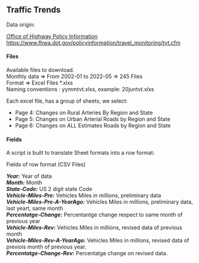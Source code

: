 ## Traffic Trends

Data origin:

[Office of Highway Policy Information](https://www.fhwa.dot.gov/policyinformation/travel_monitoring/tvt.cfm)<br>
https://www.fhwa.dot.gov/policyinformation/travel_monitoring/tvt.cfm

#### Files

Available files to download. <br>
Monthly data => From 2002-01 to 2022-05 => 245 Files <br>
Format => Excel Files *.xlxs <br>
Naming conventions : yymmtvt.xlxs, example: 20juntvt.xlxs

Each excel file, has a group of sheets, we select:

* Page 4: Changes on Rural Arteries By Region and State
* Page 5: Changes on Urban Arterial Roads by Region and State
* Page 6: Changes on ALL Estimates Roads by Region and State

#### Fields

A script is built to translate Sheet formats into a row format:

Fields of row format (CSV Files)

***Year:*** Year of data <br>
***Month:*** Month <br>
***State-Code:*** US 2 digit state Code <br>
***Vehicle-Miles-Pre:*** Vehicles Miles in millions, preliminary data <br>
***Vehicle-Miles-Pre-A-YearAgo:*** Vehicles Miles in millions, preliminary data, last yeart, same month <br> 
***Percentatge-Change:*** Percentantge change respect to same month of previous year  
***Vehicle-Miles-Rev:*** Vehicles Miles in millions, revised data of previous month <br>
***Vehicle-Miles-Rev-A-YearAgo:*** Vehicles Miles in millions, revised data of previois month of previous year. <br>
***Percentatge-Change-Rev:*** Percentatge change on revised data. 




